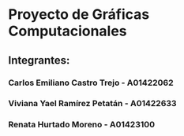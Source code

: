# Proyecto de Gráficas Computacionales

## Integrantes:

### Carlos Emiliano Castro Trejo - A01422062
### Viviana Yael Ramírez Petatán - A01422633
### Renata Hurtado Moreno - A01423100